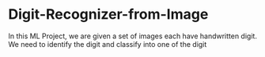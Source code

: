 # Digit-Recognizer-from-Image
In this ML Project, we are given a set of images each have handwritten digit. We need to identify the digit and classify into one of the digit
